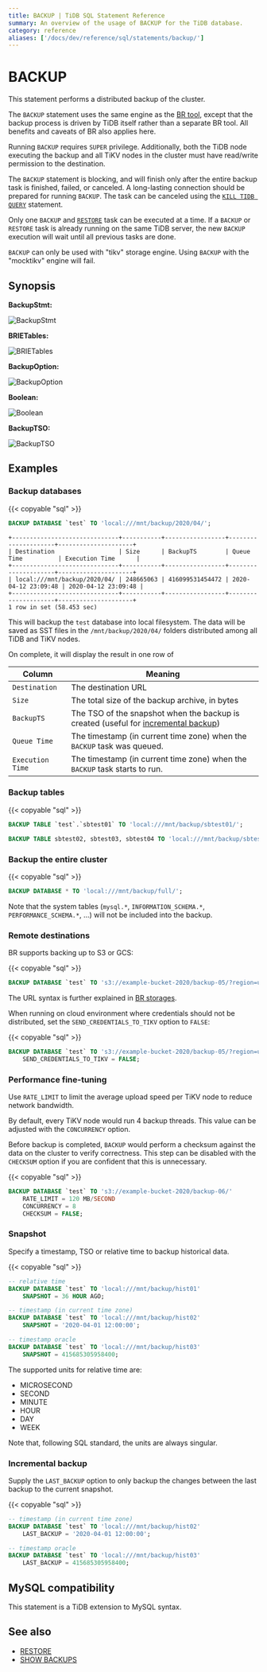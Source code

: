 ```yaml
---
title: BACKUP | TiDB SQL Statement Reference
summary: An overview of the usage of BACKUP for the TiDB database.
category: reference
aliases: ['/docs/dev/reference/sql/statements/backup/']
---
```


# BACKUP

This statement performs a distributed backup of the cluster.

The `BACKUP` statement uses the same engine as the [BR tool](/br/backup-and-restore-use-cases.md.md), except that the backup process is driven by TiDB itself rather than a separate BR tool. All benefits and caveats of BR also applies here.

Running `BACKUP` requires `SUPER` privilege. Additionally, both the TiDB node executing the backup and all TiKV nodes in the cluster must have read/write permission to the destination.

The `BACKUP` statement is blocking, and will finish only after the entire backup task is finished, failed, or canceled. A long-lasting connection should be prepared for running `BACKUP`. The task can be canceled using the [`KILL TIDB QUERY`](/sql-statements/sql-statement-kill.md) statement.

Only one `BACKUP` and [`RESTORE`](/sql-statements/sql-statement-restore.md) task can be executed at a time. If a `BACKUP` or `RESTORE` task is already running on the same TiDB server, the new `BACKUP` execution will wait until all previous tasks are done.

`BACKUP` can only be used with "tikv" storage engine. Using `BACKUP` with the "mocktikv" engine will fail.

## Synopsis

**BackupStmt:**

![BackupStmt](/media/sqlgram/BackupStmt.png)

**BRIETables:**

![BRIETables](/media/sqlgram/BRIETables.png)

**BackupOption:**

![BackupOption](/media/sqlgram/BackupOption.png)

**Boolean:**

![Boolean](/media/sqlgram/Boolean.png)

**BackupTSO:**

![BackupTSO](/media/sqlgram/BackupTSO.png)

## Examples

### Backup databases

{{< copyable "sql" >}}

```sql
BACKUP DATABASE `test` TO 'local:///mnt/backup/2020/04/';
```

```
+------------------------------+-----------+-----------------+---------------------+---------------------+
| Destination                  | Size      | BackupTS        | Queue Time          | Execution Time      |
+------------------------------+-----------+-----------------+---------------------+---------------------+
| local:///mnt/backup/2020/04/ | 248665063 | 416099531454472 | 2020-04-12 23:09:48 | 2020-04-12 23:09:48 |
+------------------------------+-----------+-----------------+---------------------+---------------------+
1 row in set (58.453 sec)
```

This will backup the `test` database into local filesystem. The data will be saved as SST files in the `/mnt/backup/2020/04/` folders distributed among all TiDB and TiKV nodes.

On complete, it will display the result in one row of

| Column | Meaning |
|--------|---------|
| `Destination` | The destination URL |
| `Size` |  The total size of the backup archive, in bytes |
| `BackupTS` | The TSO of the snapshot when the backup is created (useful for [incremental backup](#Incremental-backup)) |
| `Queue Time` | The timestamp (in current time zone) when the `BACKUP` task was queued. |
| `Execution Time` | The timestamp (in current time zone) when the `BACKUP` task starts to run. |

### Backup tables

{{< copyable "sql" >}}

```sql
BACKUP TABLE `test`.`sbtest01` TO 'local:///mnt/backup/sbtest01/';

BACKUP TABLE sbtest02, sbtest03, sbtest04 TO 'local:///mnt/backup/sbtest/';
```

### Backup the entire cluster

{{< copyable "sql" >}}

```sql
BACKUP DATABASE * TO 'local:///mnt/backup/full/';
```

Note that the system tables (`mysql.*`, `INFORMATION_SCHEMA.*`, `PERFORMANCE_SCHEMA.*`, …) will not be included into the backup.

### Remote destinations

BR supports backing up to S3 or GCS:

{{< copyable "sql" >}}

```sql
BACKUP DATABASE `test` TO 's3://example-bucket-2020/backup-05/?region=us-west-2';
```

The URL syntax is further explained in [BR storages](/br/storages.md).

When running on cloud environment where credentials should not be distributed, set the `SEND_CREDENTIALS_TO_TIKV` option to `FALSE`:

{{< copyable "sql" >}}

```sql
BACKUP DATABASE `test` TO 's3://example-bucket-2020/backup-05/?region=us-west-2'
    SEND_CREDENTIALS_TO_TIKV = FALSE;
```

### Performance fine-tuning

Use `RATE_LIMIT` to limit the average upload speed per TiKV node to reduce network bandwidth.

By default, every TiKV node would run 4 backup threads. This value can be adjusted with the `CONCURRENCY` option.

Before backup is completed, `BACKUP` would perform a checksum against the data on the cluster to verify correctness. This step can be disabled with the `CHECKSUM` option if you are confident that this is unnecessary.


{{< copyable "sql" >}}

```sql
BACKUP DATABASE `test` TO 's3://example-bucket-2020/backup-06/'
    RATE_LIMIT = 120 MB/SECOND
    CONCURRENCY = 8
    CHECKSUM = FALSE;
```

### Snapshot

Specify a timestamp, TSO or relative time to backup historical data.

{{< copyable "sql" >}}

```sql
-- relative time
BACKUP DATABASE `test` TO 'local:///mnt/backup/hist01'
    SNAPSHOT = 36 HOUR AGO;

-- timestamp (in current time zone)
BACKUP DATABASE `test` TO 'local:///mnt/backup/hist02'
    SNAPSHOT = '2020-04-01 12:00:00';

-- timestamp oracle
BACKUP DATABASE `test` TO 'local:///mnt/backup/hist03'
    SNAPSHOT = 415685305958400;
```

The supported units for relative time are:

* MICROSECOND
* SECOND
* MINUTE
* HOUR
* DAY
* WEEK

Note that, following SQL standard, the units are always singular.

### Incremental backup

Supply the `LAST_BACKUP` option to only backup the changes between the last backup to the current snapshot.

{{< copyable "sql" >}}

```sql
-- timestamp (in current time zone)
BACKUP DATABASE `test` TO 'local:///mnt/backup/hist02'
    LAST_BACKUP = '2020-04-01 12:00:00';

-- timestamp oracle
BACKUP DATABASE `test` TO 'local:///mnt/backup/hist03'
    LAST_BACKUP = 415685305958400;
```

## MySQL compatibility

This statement is a TiDB extension to MySQL syntax.

## See also

* [RESTORE](/sql-statements/sql-statement-restore.md)
* [SHOW BACKUPS](/sql-statements/sql-statement-show-backups.md)

